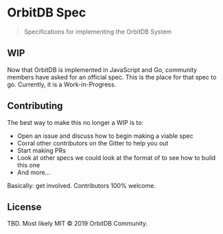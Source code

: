 # OrbitDB Spec

> Specifications for implementing the OrbitDB System

## WIP

Now that OrbitDB is implemented in JavaScript and Go, community members have asked for an official spec. This is the place for that spec to go. Currently, it is a Work-in-Progress.

## Contributing

The best way to make this no longer a WIP is to:
- Open an issue and discuss how to begin making a viable spec
- Corral other contributors on the Gitter to help you out
- Start making PRs
- Look at other specs we could look at the format of to see how to build this one
- And more...

Basically: get involved. Contributors 100% welcome.

## License

TBD. Most likely MIT © 2019 OrbitDB Community.
